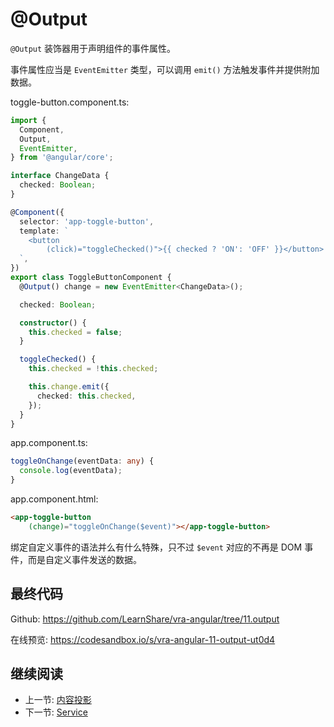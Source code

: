 # @Output

`@Output` 装饰器用于声明组件的事件属性。

事件属性应当是 `EventEmitter` 类型，可以调用 `emit()` 方法触发事件并提供附加数据。

toggle-button.component.ts:

```ts
import {
  Component,
  Output,
  EventEmitter,
} from '@angular/core';

interface ChangeData {
  checked: Boolean;
}

@Component({
  selector: 'app-toggle-button',
  template: `
    <button
        (click)="toggleChecked()">{{ checked ? 'ON': 'OFF' }}</button>
  `,
})
export class ToggleButtonComponent {
  @Output() change = new EventEmitter<ChangeData>();

  checked: Boolean;

  constructor() {
    this.checked = false;
  }

  toggleChecked() {
    this.checked = !this.checked;

    this.change.emit({
      checked: this.checked,
    });
  }
}
```

app.component.ts:

```ts
toggleOnChange(eventData: any) {
  console.log(eventData);
}
```

app.component.html:

```html
<app-toggle-button
    (change)="toggleOnChange($event)"></app-toggle-button>
```

绑定自定义事件的语法并么有什么特殊，只不过 `$event` 对应的不再是 DOM 事件，而是自定义事件发送的数据。

## 最终代码

Github: <https://github.com/LearnShare/vra-angular/tree/11.output>

在线预览: <https://codesandbox.io/s/vra-angular-11-output-ut0d4>

## 继续阅读

+ 上一节: [内容投影](./ng-content.md)
+ 下一节: [Service](./service.md)
